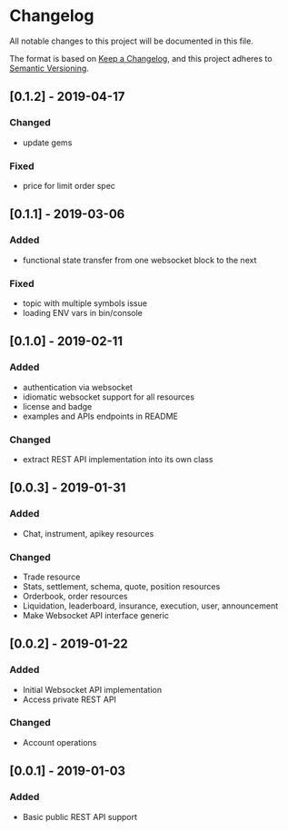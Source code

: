 # Changelog

 All notable changes to this project will be documented in this file.

The format is based on [Keep a Changelog](https://keepachangelog.com/en/1.0.0/),
and this project adheres to [Semantic Versioning](https://semver.org/spec/v2.0.0.html).

## [0.1.2] - 2019-04-17
### Changed
- update gems
### Fixed
- price for limit order spec

## [0.1.1] - 2019-03-06
### Added
- functional state transfer from one websocket block to the next
### Fixed
- topic with multiple symbols issue
- loading ENV vars in bin/console

## [0.1.0] - 2019-02-11
### Added
- authentication via websocket
- idiomatic websocket support for all resources
- license and badge
- examples and APIs endpoints in README
### Changed
- extract REST API implementation into its own class

## [0.0.3] - 2019-01-31
### Added
- Chat, instrument, apikey resources
### Changed
- Trade resource
- Stats, settlement, schema, quote, position resources
- Orderbook, order resources
- Liquidation, leaderboard, insurance, execution, user, announcement
- Make Websocket API interface generic

## [0.0.2] - 2019-01-22
### Added
- Initial Websocket API implementation
- Access private REST API
### Changed
- Account operations

## [0.0.1] - 2019-01-03
### Added
- Basic public REST API support

